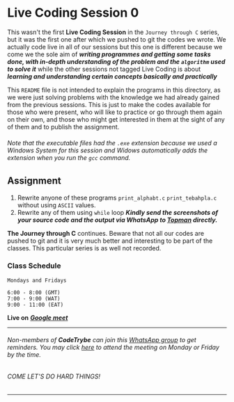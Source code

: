 # Live Coding Session 0
This wasn't the first **Live Coding Session** in the `Journey through C` series, but it was the first one after which we pushed to git the codes we wrote. We actually code live in all of our sessions but this one is different because we come we the sole aim of ***writing programmes and getting some tasks done, with in-depth understanding of the problem and the `algorithm` used to solve it*** while the other sessions not tagged Live Coding is about ***learning and understanding certain concepts basically and practically***

This `README` file is not intended to explain the programs in this directory, as we were just solving problems with the knowledge we had already gained from the previous sessions. This is just to make the codes available for those who were present, who will like to practice or go through them again on their own, and those who might get interested in them at the sight of any of them and to publish the assignment.

###### Note that the executable files had the `.exe` extension because we used a Windows System for this session and Widows automatically adds the extension when you run the `gcc` command.

## Assignment
1. Rewrite anyone of these programs `print_alphabt.c` `print_tebahpla.c` without using `ASCII` values.
2. Rewrite any of them using `while` loop
***Kindly send the screenshots of your source code and the output via WhatsApp to [Topman](https://wa.link/66ef36) directly.***

**The Journey through C** continues. Beware that not all our codes are pushed to git and it is very much better and interesting to be part of the classes. This particular series is as well not recorded.

### Class Schedule
```
Mondays and Fridays

6:00 - 8:00 (GMT)
7:00 - 9:00 (WAT)
9:00 - 11:00 (EAT)
```
**Live on** [***Google meet***](http://meet.google.com/qii-wjoz-tte)

-----
###### Non-members of **CodeTrybe** can join this [WhatsApp group](https://chat.whatsapp.com/EIDan9CzMq7Ag6qJBTXh8F) to get reminders. You may click [here](http://meet.google.com/qii-wjoz-tte) to attend the meeting on Monday or Friday by the time.
###### COME LET'S DO HARD THINGS!
-----